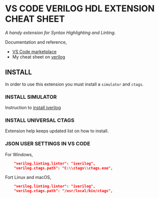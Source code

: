 # VS CODE VERILOG HDL EXTENSION CHEAT SHEET

_A handy extension for Syntax Highlighting and Linting._

Documentation and reference,

* [VS Code marketplace](https://marketplace.visualstudio.com/items?itemName=mshr-h.VerilogHDL&ssr=false#overview)
* My cheat sheet on
  [verilog](https://github.com/JeffDeCola/my-cheat-sheets/tree/master/hardware/development/languages/verilog-cheat-sheet)
  
## INSTALL

In order to use this extension you must install a `simulator` and `ctags`.

### INSTALL SIMULATOR

Instruction to
[install iverilog](https://github.com/JeffDeCola/my-cheat-sheets/tree/master/hardware/tools/simulation/iverilog-cheat-sheet)

### INSTALL UNIVERSAL CTAGS

Extension help keeps updated list on how to install.

### JSON USER SETTINGS IN VS CODE

For Windows,

```json
    "verilog.linting.linter": "iverilog",
    "verilog.ctags.path": "C:\\ctags\\ctags.exe",
```

Fort Linux and macOS,

```json
    "verilog.linting.linter": "iverilog",
    "verilog.ctags.path": "/usr/local/bin/ctags",
```
